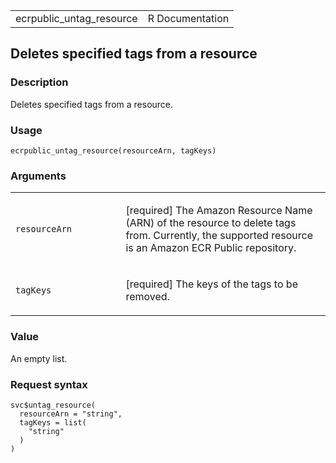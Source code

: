 <table style="width: 100%;">
<tbody>
<tr class="odd">
<td>ecrpublic_untag_resource</td>
<td style="text-align: right;">R Documentation</td>
</tr>
</tbody>
</table>

## Deletes specified tags from a resource

### Description

Deletes specified tags from a resource.

### Usage

    ecrpublic_untag_resource(resourceArn, tagKeys)

### Arguments

<table>
<colgroup>
<col style="width: 35%" />
<col style="width: 65%" />
</colgroup>
<tbody>
<tr class="odd">
<td><code
id="ecrpublic_untag_resource_:_resourceArn">resourceArn</code></td>
<td><p>[required] The Amazon Resource Name (ARN) of the resource to
delete tags from. Currently, the supported resource is an Amazon ECR
Public repository.</p></td>
</tr>
<tr class="even">
<td><code id="ecrpublic_untag_resource_:_tagKeys">tagKeys</code></td>
<td><p>[required] The keys of the tags to be removed.</p></td>
</tr>
</tbody>
</table>

### Value

An empty list.

### Request syntax

    svc$untag_resource(
      resourceArn = "string",
      tagKeys = list(
        "string"
      )
    )
